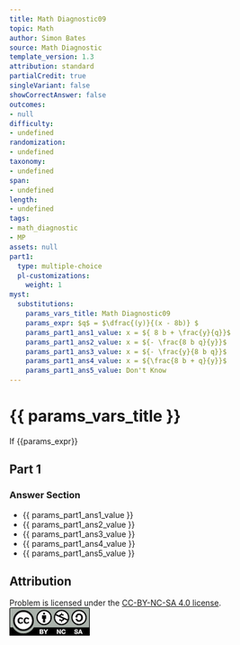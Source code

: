 ```yaml
---
title: Math Diagnostic09
topic: Math
author: Simon Bates
source: Math Diagnostic
template_version: 1.3
attribution: standard
partialCredit: true
singleVariant: false
showCorrectAnswer: false
outcomes:
- null
difficulty:
- undefined
randomization:
- undefined
taxonomy:
- undefined
span:
- undefined
length:
- undefined
tags:
- math_diagnostic
- MP
assets: null
part1:
  type: multiple-choice
  pl-customizations:
    weight: 1
myst:
  substitutions:
    params_vars_title: Math Diagnostic09
    params_expr: $q$ = $\dfrac{(y)}{(x - 8b)} $
    params_part1_ans1_value: x = ${ 8 b + \frac{y}{q}}$
    params_part1_ans2_value: x = ${- \frac{8 b q}{y}}$
    params_part1_ans3_value: x = ${- \frac{y}{8 b q}}$
    params_part1_ans4_value: x = ${\frac{8 b + q}{y}}$
    params_part1_ans5_value: Don't Know
---
```

# {{ params_vars_title }}
If {{params_expr}}

## Part 1

### Answer Section

- {{ params_part1_ans1_value }}
- {{ params_part1_ans2_value }}
- {{ params_part1_ans3_value }}
- {{ params_part1_ans4_value }}
- {{ params_part1_ans5_value }}

## Attribution

Problem is licensed under the [CC-BY-NC-SA 4.0 license](https://creativecommons.org/licenses/by-nc-sa/4.0/).<br> ![The Creative Commons 4.0 license requiring attribution-BY, non-commercial-NC, and share-alike-SA license.](https://raw.githubusercontent.com/firasm/bits/master/by-nc-sa.png)